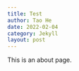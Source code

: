 ```yaml
---
title: Test
author: Tao He
date: 2022-02-04
category: Jekyll
layout: post
---
```


This is an about page.
